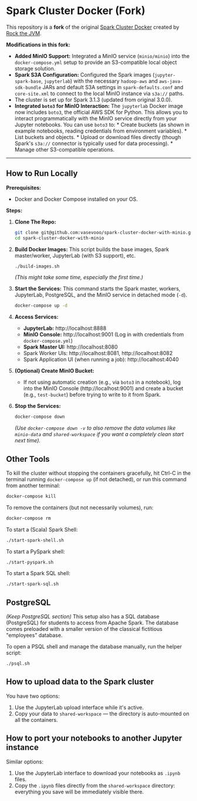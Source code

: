 # Spark Cluster Docker (Fork)

This repository is a **fork** of the original [Spark Cluster Docker](https://github.com/rockthejvm/spark-cluster-docker) created by [Rock the JVM](https://rockthejvm.com).

**Modifications in this fork:**

*   **Added MinIO Support:** Integrated a MinIO service (`minio/minio`) into the `docker-compose.yml` setup to provide an S3-compatible local object storage solution.
*   **Spark S3A Configuration:** Configured the Spark images (`jupyter-spark-base`, `jupyterlab`) with the necessary `hadoop-aws` and `aws-java-sdk-bundle` JARs and default S3A settings in `spark-defaults.conf` and `core-site.xml` to connect to the local MinIO instance via `s3a://` paths.
*  The cluster is set up for Spark 3.1.3 (updated from original 3.0.0). 
*    **Integrated `boto3` for MinIO Interaction:** The `jupyterlab` Docker image now includes `boto3`, the official AWS SDK for Python. This allows you to interact programmatically with the MinIO service directly from your Jupyter notebooks. You can use `boto3` to:
    *   Create buckets (as shown in example notebooks, reading credentials from environment variables).
    *   List buckets and objects.
    *   Upload or download files directly (though Spark's `s3a://` connector is typically used for data processing).
    *   Manage other S3-compatible operations.

---


## How to Run Locally

**Prerequisites:**

*   Docker and Docker Compose installed on your OS.

**Steps:**

1.  **Clone The Repo:**
    ```bash
    git clone git@github.com:vasevooo/spark-cluster-docker-with-minio.git
    cd spark-cluster-docker-with-minio
    ```

2.  **Build Docker Images:**
    This script builds the base images, Spark master/worker, JupyterLab (with S3 support), etc.
    ```bash
    ./build-images.sh
    ```
    *(This might take some time, especially the first time.)*

3.  **Start the Services:**
    This command starts the Spark master, workers, JupyterLab, PostgreSQL, and the MinIO service in detached mode (`-d`).
    ```bash
    docker-compose up -d
    ```

4.  **Access Services:**
    *   **JupyterLab:** http://localhost:8888
    *   **MinIO Console:** http://localhost:9001 (Log in with credentials from `docker-compose.yml`)
    *   **Spark Master UI:** http://localhost:8080
    *   Spark Worker UIs: http://localhost:8081, http://localhost:8082 
    *   Spark Application UI (when running a job): http://localhost:4040

5.  **(Optional) Create MinIO Bucket:**
    *   If not using automatic creation (e.g., via `boto3` in a notebook), log into the MinIO Console (http://localhost:9001) and create a bucket (e.g., `test-bucket`) before trying to write to it from Spark.

6.  **Stop the Services:**
    ```bash
    docker-compose down
    ```
    *(Use `docker-compose down -v` to also remove the data volumes like `minio-data` and `shared-workspace` if you want a completely clean start next time).*


## Other Tools


To kill the cluster without stopping the containers gracefully, hit Ctrl-C in the terminal running `docker-compose up` (if not detached), or run this command from another terminal:
```bash
docker-compose kill
```

To remove the containers (but not necessarily volumes), run:
```bash
docker-compose rm
```

To start a (Scala) Spark Shell:
```bash
./start-spark-shell.sh
```

To start a PySpark shell:
```bash
./start-pyspark.sh
```

To start a Spark SQL shell:
```bash
./start-spark-sql.sh
```

## PostgreSQL

*(Keep PostgreSQL section)*
This setup also has a SQL database (PostgreSQL) for students to access from Apache Spark. The database comes preloaded with a smaller version of the classical fictitious "employees" database.

To open a PSQL shell and manage the database manually, run the helper script:
```bash
./psql.sh
```

## How to upload data to the Spark cluster

You have two options:

1.  Use the JupyterLab upload interface while it's active.
2.  Copy your data to `shared-workspace` &mdash; the directory is auto-mounted on all the containers.

## How to port your notebooks to another Jupyter instance

Similar options:

1.  Use the JupyterLab interface to download your notebooks as `.ipynb` files.
2.  Copy the `.ipynb` files directly from the `shared-workspace` directory: everything you save will be immediately visible there.